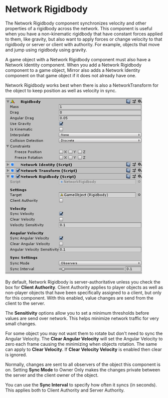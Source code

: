 # Network Rigidbody

The Network Rigidbody component synchronizes velocity and other properties of a rigidbody across the network. This component is useful when you have a non-kinematic rigidbody that have constant forces applied to them, like gravity, but also want to apply forces or change velocity to that rigidbody or server or client with authority. For example, objects that move and jump using rigidbody using gravity.

A game object with a Network Rigidbody component must also have a Network Identity component. When you add a Network Rigidbody component to a game object, Mirror also adds a Network Identity component on that game object if it does not already have one.

Network Rigidbody works best when there is also a NetworkTransform for the object to keep position as well as velocity in sync.

![Network Rigidbody inspector](NetworkRigidbody.png)

By default, Network Rigidbody is server-authoritative unless you check the box for **Client Authority**. Client Authority applies to player objects as well as non-player objects that have been specifically assigned to a client, but only for this component. With this enabled, value changes are send from the client to the server.

The **Sensitivity** options allow you to set a minimum thresholds before values are send over network. This helps minimize network traffic for very small changes.

For some object you may not want them to rotate but don't need to sync the Angular Velocity. The **Clear Angular Velocity** will set the Angular Velocity to zero each frame causing the minimizing when objects rotation. The same can apply to **Clear Velocity**. If **Clear Velocity Velocity** is enabled then clear is ignored.

Normally, changes are sent to all observers of the object this component is on. Setting **Sync Mode** to Owner Only makes the changes private between the server and the client owner of the object.

You can use the **Sync Interval** to specify how often it syncs (in seconds). This applies both to Client Authority and Server Authority.

